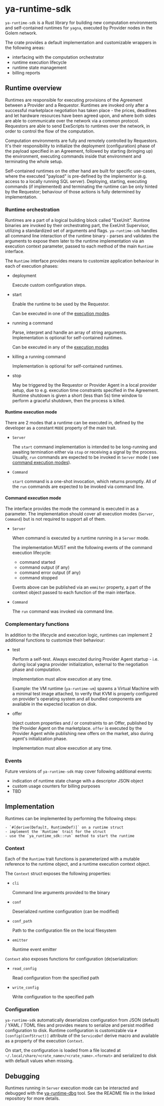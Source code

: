 # ya-runtime-sdk

`ya-runtime-sdk` is a Rust library for building new computation environments and self-contained runtimes for `yagna`,
executed by Provider nodes in the Golem network.

The crate provides a default implementation and customizable wrappers in the following areas:

- interfacing with the computation orchestrator
- runtime execution lifecycle
- runtime state management
- billing reports

## Runtime overview

Runtimes are responsible for executing provisions of the Agreement between a Provider and a Requestor. Runtimes are
invoked only after a successful marketplace negotiation has taken place - the prices, deadlines and let hardware
resources have been agreed upon, and where both sides are able to communicate over the network via a common protocol.
Requestors are able to send ExeScripts to runtimes over the network, in order to control the flow of the computation.

Computation environments are fully and remotely controlled by Requestors. It's their responsibility to initialize the
deployment (configuration) phase of the payload specified in an Agreement, followed by starting (bringing up) the
environment, executing commands inside that environment and terminating the whole setup.

Self-contained runtimes on the other hand are built for specific use-cases, where the executed "payload" is 
pre-defined by the implementor (e.g. access to a locally running SQL server). Deploying, starting, executing 
commands (if implemented) and terminating the runtime can be only hinted by the Requestor; behaviour of those 
actions is fully determined by implementation.

### Runtime orchestration

Runtimes are a part of a logical building block called "ExeUnit". Runtime binaries are invoked by their orchestrating
part, the ExeUnit Supervisor, utilizing a standardized set of arguments and flags. `ya-runtime-sdk` handles all command
line interaction of the runtime binary - parses and validates the arguments to expose them later to the runtime
implementation via an execution context parameter, passed to each method of the main `Runtime` interface.

The `Runtime` interface provides means to customize application behaviour in each of execution phases:

- deployment

  Execute custom configuration steps.

- start

  Enable the runtime to be used by the Requestor.

  Can be executed in one of the [execution modes](#runtime-execution-mode).

- running a command

  Parse, interpret and handle an array of string arguments. Implementation is optional for self-contained runtimes.

  Can be executed in any of the [execution modes](#command-execution-mode)

- killing a running command

  Implementation is optional for self-contained runtimes.

- stop

  May be triggered by the Requestor or Provider Agent in a local provider setup, due to e.g. execution time constraints
  specified in the Agreement. Runtime shutdown is given a short (less than 5s) time window to perform a graceful
  shutdown, then the process is killed.

#### Runtime execution mode

There are 2 modes that a runtime can be executed in, defined by the developer as a constant `MODE` property of the 
main trait.

- `Server`

  The `start` command implementation is intended to be long-running and awaiting termination either via `stop` or
  receiving a signal by the process. Usually, `run` commands are expected to be invoked in `Server` mode (
  see [command execution modes](#command-execution-mode)).


- `Command`

  `start` command is a one-shot invocation, which returns promptly. All of the `run` commands are expected to be invoked
  via command line.

#### Command execution mode

The interface provides the mode the command is executed in as a parameter. The implementation should cover all execution
modes (`Server`, `Command`) but is not required to support all of them.

- `Server`

  When command is executed by a runtime running in a `Server` mode.

  The implementation MUST emit the following events of the command execution lifecycle:

    - command started
    - command output (if any)
    - command error output (if any)
    - command stopped

  Events above can be published via an `emmiter` property, a part of the context object passed to each function of the
  main interface.

- `Command`

  The `run` command was invoked via command line.

### Complementary functions

In addition to the lifecycle and execution logic, runtimes can implement 2 additional functions to customize their
behaviour:

- test

  Perform a self-test. Always executed during Provider Agent startup - i.e. during local yagna provider initialization,
  external to the negotiation phase and computation.

  Implementation must allow execution at any time.

  Example: the VM runtime (`ya-runtime-vm`) spawns a Virtual Machine with a minimal test image attached, to verify that
  KVM is properly configured on provider's operating system and all bundled components are available in the expected
  location on disk.


- offer

  Inject custom properties and / or constraints to an Offer, published by the Provider Agent on the marketplace. `offer`
  is executed by the Provider Agent while publishing new offers on the market, also during agent's initialization phase.

  Implementation must allow execution at any time.

### Events

Future versions of `ya-runtime-sdk` may cover following additional events:

- indication of runtime state change with a descriptor JSON object
- custom usage counters for billing purposes
- TBD

## Implementation

Runtimes can be implemented by performing the following steps:

    - `#[derive(Default, RuntimeDef)]` on a runtime struct
    - implement the `Runtime` trait for the struct
    - use the `ya_runtime_sdk::run` method to start the runtime

### Context

Each of the `Runtime` trait functions is parameterized with a mutable reference to the runtime object, and a runtime
execution context object.

The `Context` struct exposes the following properties:

- `cli`

  Command line arguments provided to the binary

- `conf`

  Deserialized runtime configuration (can be modified)

- `conf_path`

  Path to the configuration file on the local filesystem

- `emitter`

  Runtime event emitter

`Context` also exposes functions for configuration (de)serialization:

- `read_config`

  Read configuration from the specified path

- `write_config`

  Write configuration to the specified path

### Configuration

`ya-runtime-sdk` automatically deserializes configuration from JSON (default) / YAML / TOML files and provides means to
serialize and persist modified configuration to disk. Runtime configuration is customizable via `#[config(ConfStruct)]`
attribute of the `ServiceDef` derive macro and available as a property of the execution `Context`.

On start, the configuration is loaded from a file located at `~/.local/share/<crate_name>/<crate_name>.<format>` and
serialized to disk with default values when missing.

## Debugging

Runtimes running in `Server` execution mode can be interacted and debugged with
the [ya-runtime-dbg](https://github.com/golemfactory/ya-runtime-dbg) tool. See the README file in the linked repository
for more details.
